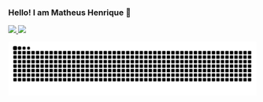 ### Hello! I am Matheus Henrique 👋

 <div>
  <a href="https://github.com/MatheusHenrique129">
  <img height="180em" src="https://github-readme-stats.vercel.app/api?username=MatheusHenrique129&show_icons=true&theme=dracula&include_all_commits=true&count_private=true"/>
  <img height="180em" src="https://github-readme-stats.vercel.app/api/top-langs/?username=MatheusHenrique129&layout=compact&langs_count=16&theme=dracula"/>
<div>



<div> 
 
  ![Snake animation](https://github.com/MatheusHenrique129/MatheusHenrique129/blob/output/github-contribution-grid-snake.svg)
 
</div>
